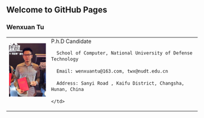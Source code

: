 ## Welcome to GitHub Pages

### Wenxuan Tu

<table class="imgtable">
  <tr>
    <td>
      <img src="/photo.jpg" width="120px"  />&nbsp;
    </td>
    <td align="left">
      P.h.D Candidate
      
      School of Computer, National University of Defense Technology
      
      Email: wenxuantu@163.com, twx@nudt.edu.cn
      
      Address: Sanyi Road , Kaifu District, Changsha, Hunan, China
      
    </td>
 </tr>
</table>
